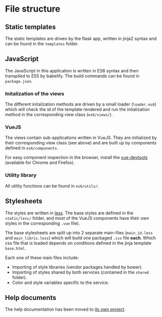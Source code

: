 # File structure

## Static templates

The static templates are driven by the flask app, written in jinja2 syntax and can be found in the ``templates`` folder.

## JavaScript

The JavaScript in this application is written in ES6 syntax and then transpiled to ES5 by babelify. The build commands can be found in ``package.json``.

### Initalization of the views

The different initalization methods are driven by a small loader (``loader.es6``) which will check the id of the template rendered and run the initalization method in the corresponding view class (``es6/views/``).

### VueJS

The views contain sub-applications written in VueJS. They are initialized by their corresponding view class (see above) and are built up by components defined in ``es6/components``.

For easy component inspection in the browser, install the [vue-devtools](https://github.com/vuejs/vue-devtools) (available for Chrome and Firefox).

### Utility library

All utility functions can be found in ``es6/utils/``.

## Stylesheets

The styles are written in [less](http://lesscss.org/). The base styles are defined in the ``static/less/`` folder, and most of the VueJS components have their own styles in the corresponding ``.vue`` file).

The base stylesheets are split up into 2 separate main-files (``main_id.less`` and ``main_libris.less``) which will build one packaged ``.css`` file **each**. Which css file that is loaded depends on conditions defined in the jinja template ``base.html``.

Each one of these main files include:
* Importing of style libraries (vendor packages handled by bower).
* Importing of styles shared by both services (contained in the ``shared`` folder).
* Color and style variables specific to the service.

## Help documents

The help documentation has been moved to [its own project](https://github.com/libris/lxl-helpdocs).
